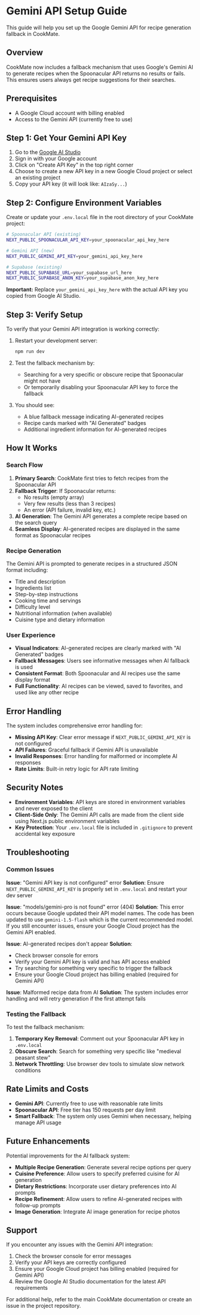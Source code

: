 # Gemini API Setup Guide

This guide will help you set up the Google Gemini API for recipe generation fallback in CookMate.

## Overview

CookMate now includes a fallback mechanism that uses Google's Gemini AI to generate recipes when the Spoonacular API returns no results or fails. This ensures users always get recipe suggestions for their searches.

## Prerequisites

- A Google Cloud account with billing enabled
- Access to the Gemini API (currently free to use)

## Step 1: Get Your Gemini API Key

1. Go to the [Google AI Studio](https://makersuite.google.com/app/apikey)
2. Sign in with your Google account
3. Click on "Create API Key" in the top right corner
4. Choose to create a new API key in a new Google Cloud project or select an existing project
5. Copy your API key (it will look like: `AIzaSy...`)

## Step 2: Configure Environment Variables

Create or update your `.env.local` file in the root directory of your CookMate project:

```bash
# Spoonacular API (existing)
NEXT_PUBLIC_SPOONACULAR_API_KEY=your_spoonacular_api_key_here

# Gemini API (new)
NEXT_PUBLIC_GEMINI_API_KEY=your_gemini_api_key_here

# Supabase (existing)
NEXT_PUBLIC_SUPABASE_URL=your_supabase_url_here
NEXT_PUBLIC_SUPABASE_ANON_KEY=your_supabase_anon_key_here
```

**Important:** Replace `your_gemini_api_key_here` with the actual API key you copied from Google AI Studio.

## Step 3: Verify Setup

To verify that your Gemini API integration is working correctly:

1. Restart your development server:
   ```bash
   npm run dev
   ```

2. Test the fallback mechanism by:
   - Searching for a very specific or obscure recipe that Spoonacular might not have
   - Or temporarily disabling your Spoonacular API key to force the fallback

3. You should see:
   - A blue fallback message indicating AI-generated recipes
   - Recipe cards marked with "AI Generated" badges
   - Additional ingredient information for AI-generated recipes

## How It Works

### Search Flow

1. **Primary Search**: CookMate first tries to fetch recipes from the Spoonacular API
2. **Fallback Trigger**: If Spoonacular returns:
   - No results (empty array)
   - Very few results (less than 3 recipes)
   - An error (API failure, invalid key, etc.)
3. **AI Generation**: The Gemini API generates a complete recipe based on the search query
4. **Seamless Display**: AI-generated recipes are displayed in the same format as Spoonacular recipes

### Recipe Generation

The Gemini API is prompted to generate recipes in a structured JSON format including:
- Title and description
- Ingredients list
- Step-by-step instructions
- Cooking time and servings
- Difficulty level
- Nutritional information (when available)
- Cuisine type and dietary information

### User Experience

- **Visual Indicators**: AI-generated recipes are clearly marked with "AI Generated" badges
- **Fallback Messages**: Users see informative messages when AI fallback is used
- **Consistent Format**: Both Spoonacular and AI recipes use the same display format
- **Full Functionality**: AI recipes can be viewed, saved to favorites, and used like any other recipe

## Error Handling

The system includes comprehensive error handling for:

- **Missing API Key**: Clear error message if `NEXT_PUBLIC_GEMINI_API_KEY` is not configured
- **API Failures**: Graceful fallback if Gemini API is unavailable
- **Invalid Responses**: Error handling for malformed or incomplete AI responses
- **Rate Limits**: Built-in retry logic for API rate limiting

## Security Notes

- **Environment Variables**: API keys are stored in environment variables and never exposed to the client
- **Client-Side Only**: The Gemini API calls are made from the client side using Next.js public environment variables
- **Key Protection**: Your `.env.local` file is included in `.gitignore` to prevent accidental key exposure

## Troubleshooting

### Common Issues

**Issue**: "Gemini API key is not configured" error
**Solution**: Ensure `NEXT_PUBLIC_GEMINI_API_KEY` is properly set in `.env.local` and restart your dev server

**Issue**: "models/gemini-pro is not found" error (404)
**Solution**: This error occurs because Google updated their API model names. The code has been updated to use `gemini-1.5-flash` which is the current recommended model. If you still encounter issues, ensure your Google Cloud project has the Gemini API enabled.

**Issue**: AI-generated recipes don't appear
**Solution**: 
- Check browser console for errors
- Verify your Gemini API key is valid and has API access enabled
- Try searching for something very specific to trigger the fallback
- Ensure your Google Cloud project has billing enabled (required for Gemini API)

**Issue**: Malformed recipe data from AI
**Solution**: The system includes error handling and will retry generation if the first attempt fails

### Testing the Fallback

To test the fallback mechanism:

1. **Temporary Key Removal**: Comment out your Spoonacular API key in `.env.local`
2. **Obscure Search**: Search for something very specific like "medieval peasant stew"
3. **Network Throttling**: Use browser dev tools to simulate slow network conditions

## Rate Limits and Costs

- **Gemini API**: Currently free to use with reasonable rate limits
- **Spoonacular API**: Free tier has 150 requests per day limit
- **Smart Fallback**: The system only uses Gemini when necessary, helping manage API usage

## Future Enhancements

Potential improvements for the AI fallback system:

- **Multiple Recipe Generation**: Generate several recipe options per query
- **Cuisine Preference**: Allow users to specify preferred cuisine for AI generation
- **Dietary Restrictions**: Incorporate user dietary preferences into AI prompts
- **Recipe Refinement**: Allow users to refine AI-generated recipes with follow-up prompts
- **Image Generation**: Integrate AI image generation for recipe photos

## Support

If you encounter any issues with the Gemini API integration:

1. Check the browser console for error messages
2. Verify your API keys are correctly configured
3. Ensure your Google Cloud project has billing enabled (required for Gemini API)
4. Review the Google AI Studio documentation for the latest API requirements

For additional help, refer to the main CookMate documentation or create an issue in the project repository.